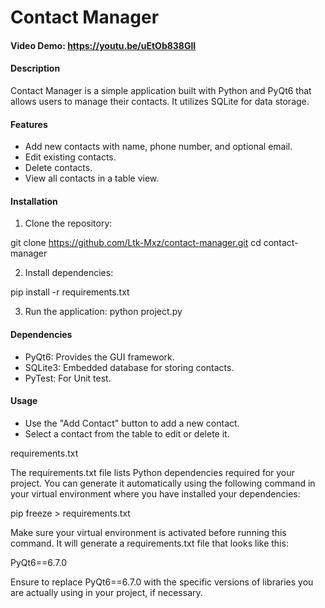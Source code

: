 # Contact Manager

#### Video Demo: https://youtu.be/uEtOb838GlI
#### Description
  Contact Manager is a simple application built with Python and PyQt6 that allows users to manage their contacts. It utilizes SQLite for data storage.

#### Features
  - Add new contacts with name, phone number, and optional email.
  - Edit existing contacts.
  - Delete contacts.
  - View all contacts in a table view.

#### Installation
  1. Clone the repository:
  
  git clone https://github.com/Ltk-Mxz/contact-manager.git
  cd contact-manager
  
  2. Install dependencies:
  
  pip install -r requirements.txt
  
  3. Run the application:
  python project.py

#### Dependencies
  - PyQt6: Provides the GUI framework.
  - SQLite3: Embedded database for storing contacts.
  - PyTest: For Unit test.

#### Usage
  - Use the "Add Contact" button to add a new contact.
  - Select a contact from the table to edit or delete it.

  requirements.txt
  
  The requirements.txt file lists Python dependencies required for your project. You can generate it automatically using the following command in your virtual environment where you have installed your dependencies:
  
  pip freeze > requirements.txt
  
  Make sure your virtual environment is activated before running this command. It will generate a requirements.txt file that looks like this:

  PyQt6==6.7.0

  Ensure to replace PyQt6==6.7.0 with the specific versions of libraries you are actually using in your project, if necessary.
